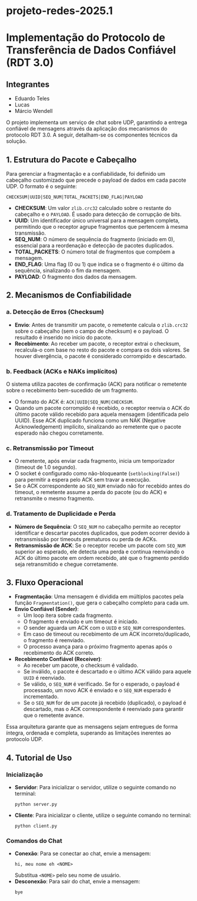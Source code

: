 # projeto-redes-2025.1
# Implementação do Protocolo de Transferência de Dados Confiável (RDT 3.0)

## Integrantes
* Eduardo Teles
* Lucas
* Márcio Wendell

O projeto implementa um serviço de chat sobre UDP, garantindo a entrega confiável de mensagens através da aplicação dos mecanismos do protocolo RDT 3.0. A seguir, detalham-se os componentes técnicos da solução.

## 1. Estrutura do Pacote e Cabeçalho

Para gerenciar a fragmentação e a confiabilidade, foi definido um cabeçalho customizado que precede o payload de dados em cada pacote UDP. O formato é o seguinte:

`CHECKSUM|UUID|SEQ_NUM|TOTAL_PACKETS|END_FLAG|PAYLOAD`

* **CHECKSUM**: Um valor `zlib.crc32` calculado sobre o restante do cabeçalho e o `PAYLOAD`. É usado para detecção de corrupção de bits.
* **UUID**: Um identificador único universal para a mensagem completa, permitindo que o receptor agrupe fragmentos que pertencem à mesma transmissão.
* **SEQ_NUM**: O número de sequência do fragmento (iniciado em 0), essencial para a reordenação e detecção de pacotes duplicados.
* **TOTAL_PACKETS**: O número total de fragmentos que compõem a mensagem.
* **END_FLAG**: Uma flag (0 ou 1) que indica se o fragmento é o último da sequência, sinalizando o fim da mensagem.
* **PAYLOAD**: O fragmento dos dados da mensagem.

## 2. Mecanismos de Confiabilidade

### a. Detecção de Erros (Checksum)

* **Envio**: Antes de transmitir um pacote, o remetente calcula o `zlib.crc32` sobre o cabeçalho (sem o campo de checksum) e o payload. O resultado é inserido no início do pacote.
* **Recebimento**: Ao receber um pacote, o receptor extrai o checksum, recalcula-o com base no resto do pacote e compara os dois valores. Se houver divergência, o pacote é considerado corrompido e descartado.

### b. Feedback (ACKs e NAKs implícitos)

O sistema utiliza pacotes de confirmação (ACK) para notificar o remetente sobre o recebimento bem-sucedido de um fragmento.

* O formato do ACK é: `ACK|UUID|SEQ_NUM|CHECKSUM`.
* Quando um pacote corrompido é recebido, o receptor reenvia o ACK do último pacote válido recebido para aquela mensagem (identificada pelo UUID). Esse ACK duplicado funciona como um NAK (Negative Acknowledgement) implícito, sinalizando ao remetente que o pacote esperado não chegou corretamente.

### c. Retransmissão por Timeout

* O remetente, após enviar cada fragmento, inicia um temporizador (timeout de 1.0 segundo).
* O socket é configurado como não-bloqueante (`setblocking(False)`) para permitir a espera pelo ACK sem travar a execução.
* Se o ACK correspondente ao `SEQ_NUM` enviado não for recebido antes do timeout, o remetente assume a perda do pacote (ou do ACK) e retransmite o mesmo fragmento.

### d. Tratamento de Duplicidade e Perda

* **Número de Sequência**: O `SEQ_NUM` no cabeçalho permite ao receptor identificar e descartar pacotes duplicados, que podem ocorrer devido à retransmissão por timeouts prematuros ou perda de ACKs.
* **Retransmissão de ACK**: Se o receptor recebe um pacote com `SEQ_NUM` superior ao esperado, ele detecta uma perda e continua reenviando o ACK do último pacote em ordem recebido, até que o fragmento perdido seja retransmitido e chegue corretamente.

## 3. Fluxo Operacional

* **Fragmentação**: Uma mensagem é dividida em múltiplos pacotes pela função `Fragmentation()`, que gera o cabeçalho completo para cada um.
* **Envio Confiável (Sender)**:
    * Um loop itera sobre cada fragmento.
    * O fragmento é enviado e um timeout é iniciado.
    * O sender aguarda um ACK com o `UUID` e `SEQ_NUM` correspondentes.
    * Em caso de timeout ou recebimento de um ACK incorreto/duplicado, o fragmento é reenviado.
    * O processo avança para o próximo fragmento apenas após o recebimento do ACK correto.
* **Recebimento Confiável (Receiver)**:
    * Ao receber um pacote, o checksum é validado.
    * Se inválido, o pacote é descartado e o último ACK válido para aquele `UUID` é reenviado.
    * Se válido, o `SEQ_NUM` é verificado. Se for o esperado, o payload é processado, um novo ACK é enviado e o `SEQ_NUM` esperado é incrementado.
    * Se o `SEQ_NUM` for de um pacote já recebido (duplicado), o payload é descartado, mas o ACK correspondente é reenviado para garantir que o remetente avance.

Essa arquitetura garante que as mensagens sejam entregues de forma íntegra, ordenada e completa, superando as limitações inerentes ao protocolo UDP.

## 4. Tutorial de Uso

### Inicialização

* **Servidor**: Para inicializar o servidor, utilize o seguinte comando no terminal:
    ```
    python server.py
    ```
* **Cliente**: Para inicializar o cliente, utilize o seguinte comando no terminal:
    ```
    python client.py
    ```

### Comandos do Chat

* **Conexão**: Para se conectar ao chat, envie a mensagem:
    ```
    hi, meu nome eh <NOME>
    ```
    Substitua `<NOME>` pelo seu nome de usuário.
* **Desconexão**: Para sair do chat, envie a mensagem:
    ```
    bye
    
